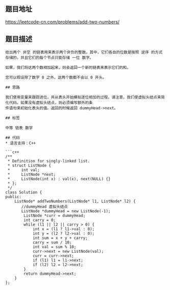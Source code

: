 ## 题目地址
https://leetcode-cn.com/problems/add-two-numbers/
## 题目描述
```
给出两个 非空 的链表用来表示两个非负的整数。其中，它们各自的位数是按照 逆序 的方式存储的，并且它们的每个节点只能存储 一位 数字。

如果，我们将这两个数相加起来，则会返回一个新的链表来表示它们的和。

您可以假设除了数字 0 之外，这两个数都不会以 0 开头。

## 思路

我们使用变量来跟踪进位，并从表头开始模拟逐位相加的过程。请注意，我们使虚拟头结点来简化代码。如果没有虚拟头结点，则必须编写额外的条
件语句来初始化表头的值。返回的时候返回 dummyHead->next。

## 标签

中等 链表 数学

## 代码
* 语言支持：C++

```c++
/**
 * Definition for singly-linked list.
 * struct ListNode {
 *     int val;
 *     ListNode *next;
 *     ListNode(int x) : val(x), next(NULL) {}
 * };
 */
class Solution {
public:
    ListNode* addTwoNumbers(ListNode* l1, ListNode* l2) {
       //dummyHead 虚拟头结点
       ListNode *dummyHead = new ListNode(-1);
        ListNode *curr = dummyHead;
        int carry = 0;
        while (l1 || l2 || carry > 0) {
            int x = (l1 ? l1->val : 0);
            int y = (l2 ? l2->val : 0);
            int sum = x + y + carry;
            carry = sum / 10;
            int val = sum % 10;
            curr->next = new ListNode(val);
            curr = curr->next;
            if (l1) l1 = l1->next;
            if (l2) l2 = l2->next;
        }
        return dummyHead->next;
    }
};

```
